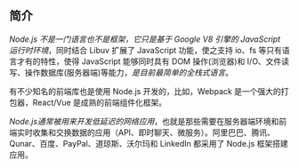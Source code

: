 ## 简介

*Node.js 不是一门语言也不是框架，它只是基于 Google V8 引擎的 JavaScript 运行时环境*，同时结合 Libuv 扩展了 JavaScript 功能，使之支持 io、fs 等只有语言才有的特性，使得 JavaScript 能够同时具有 DOM 操作(浏览器)和 I/O、文件读写、操作数据库(服务器端)等能力，*是目前最简单的全栈式语言*。

有不少知名的前端库也是使用 Node.js 开发的，比如，Webpack 是一个强大的打包器，React/Vue 是成熟的前端组件化框架。

*Node.js通常被用来开发低延迟的网络应用*，也就是那些需要在服务器端环境和前端实时收集和交换数据的应用（API、即时聊天、微服务）。阿里巴巴、腾讯、Qunar、百度、PayPal、道琼斯、沃尔玛和 LinkedIn 都采用了 Node.js 框架搭建应用。